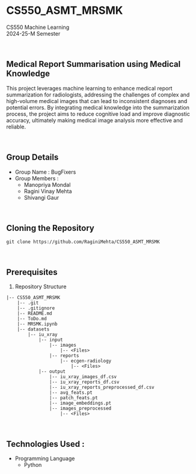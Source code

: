 # CS550_ASMT_MRSMK 

CS550 Machine Learning <br>
2024-25-M Semester <br>

<br>

## Medical Report Summarisation using Medical Knowledge

This project leverages machine learning to enhance medical report summarization for radiologists, addressing the challenges of complex and high-volume medical images that can lead to inconsistent diagnoses and potential errors. By integrating medical knowledge into the summarization process, the project aims to reduce cognitive load and improve diagnostic accuracy, ultimately making medical image analysis more effective and reliable.

<br>

## Group Details

- Group Name : BugFixers <br>
- Group Members : <br>
    - Manopriya Mondal <br>
    - Ragini Vinay Mehta <br>
    - Shivangi Gaur <br>

<br>

## Cloning the Repository

```
git clone https://github.com/RaginiMehta/CS550_ASMT_MRSMK
```

<br>

## Prerequisites

1. Repository Structure 
```
|-- CS550_ASMT_MRSMK
    |-- .git
    |-- .gitignore
    |-- README.md
    |-- ToDo.md
    |-- MRSMK.ipynb
    |-- datasets
        |-- iu_xray
            |-- input
                |-- images
                    |-- <Files>
                |-- reports
                    |-- ecgen-radiology
                        |-- <Files>
            |-- output
                |-- iu_xray_images_df.csv
                |-- iu_xray_reports_df.csv
                |-- iu_xray_reports_preprocessed_df.csv
                |-- avg_feats.pt
                |-- patch_feats.pt
                |-- image_embeddings.pt
                |-- images_preprocessed
                    |-- <Files>
```

<br>

## Technologies Used :
- Programming Language <br>
    - Python <br>


